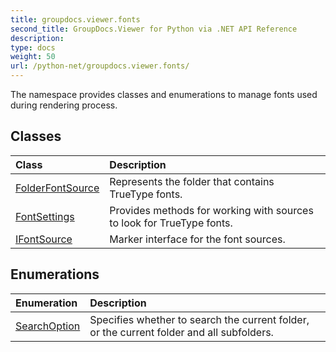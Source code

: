 ```yaml
---
title: groupdocs.viewer.fonts
second_title: GroupDocs.Viewer for Python via .NET API Reference
description: 
type: docs
weight: 50
url: /python-net/groupdocs.viewer.fonts/
---
```



The namespace provides classes and enumerations to manage fonts used during rendering process.

## Classes
| Class | Description |
| :- | :- |
|[FolderFontSource](/viewer/python-net/groupdocs.viewer.fonts/folderfontsource/)|Represents the folder that contains TrueType fonts.|
|[FontSettings](/viewer/python-net/groupdocs.viewer.fonts/fontsettings/)|Provides methods for working with sources to look for TrueType fonts.|
|[IFontSource](/viewer/python-net/groupdocs.viewer.fonts/ifontsource/)|Marker interface for the font sources.|
## Enumerations
| Enumeration | Description |
| :- | :- |
|[SearchOption](/viewer/python-net/groupdocs.viewer.fonts/searchoption/)|Specifies whether to search the current folder, or the current folder and all subfolders.|
